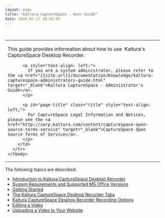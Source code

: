 ```yaml
---
layout: page
title: "Kaltura CaptureSpace - User Guide"
date: 2016-01-27 18:45:09
---
```


<p>
     
  </p>
  
  <table>
    <tbody>
      <tr>
        <td>
          <p style="text-align: left;">
            This guide provides information about how to use  Kaltura's CaptureSpace Desktop Recorder. 
          </p>
          
          <p style="text-align: left;">
            If you are a system administrator, please refer to the <a href="{{site.url}}/documentation/Knowledge/kaltura-capturespace-administrators-guide.html" target="_blank">Kaltura CaptureSpace - Administrator's Guide</a>. 
          </p>
          
          <p id="page-title" class="title" style="text-align: left;">
            For CaptureSpace Legal Information and Notices, please see the <a href="http://corp.kaltura.com/content/capturespace-open-source-terms-service" target="_blank">CaptureSpace Open Source Terms of Service</a>.
          </p>
        </td>
      </tr>
    </tbody>
  </table>
  
  <p>
    The following topics are described:
  </p>
  
  <ul>
    <li>
      <a href="{{site.url}}/documentation/Knowledge/introduction-kaltura-capturespace-desktop-recorder.html" target="_blank">Introduction to Kaltura CaptureSpace Desktop Recorder</a>
    </li>
    <li>
      <a href="{{site.url}}/documentation/Knowledge/kaltura-capturespace-system-requirements-and-supported-ms-office-versions.html" target="_blank">System Requirements and Supported MS Office Versions</a>
    </li>
    <li>
      <a href="{{site.url}}/documentation/Knowledge/kaltura-capturespace-getting-started.html" target="_blank">Getting Started</a>
    </li>
    <li>
      <a href="{{site.url}}/documentation/Knowledge/kaltura-capturespace-getting-started.html" target="_blank"></a><a href="{{site.url}}/documentation/Knowledge/kaltura-capturespace-desktop-recorder-tabs.html" target="_blank">The Kaltura CaptureSpace Desktop Recorder Tabs</a>
    </li>
    <li>
      <a href="{{site.url}}/documentation/Knowledge/kaltura-capturespace-recording-options.html" target="_blank">Kaltura CaptureSpace Desktop Recorder Recording Options</a>
    </li>
    <li>
      <a href="{{site.url}}/documentation/Knowledge/kaltura-capturespace-editing-video.html" target="_blank">Editing a Video</a>
    </li>
    <li>
      <a href="{{site.url}}/documentation/Knowledge/kaltura-capturespace-uploading-video-your-website.html" target="_blank">Uploading a Video to Your Website</a>
    </li>
  </ul>
  
  <p>
     
  </p>